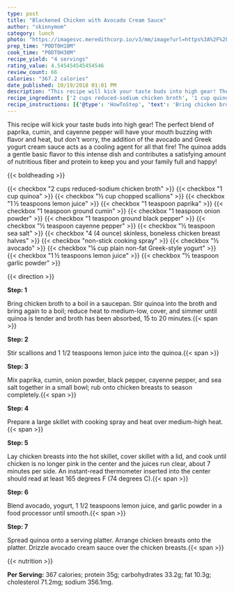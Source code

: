 ```yaml
---
type: post
title: "Blackened Chicken with Avocado Cream Sauce"
author: "skinnymom"
category: lunch
photo: "https://imagesvc.meredithcorp.io/v3/mm/image?url=https%3A%2F%2Fimages.media-allrecipes.com%2Fuserphotos%2F2763348.jpg"
prep_time: "P0DT0H10M"
cook_time: "P0DT0H30M"
recipe_yield: "4 servings"
rating_value: 4.545454545454546
review_count: 66
calories: "367.2 calories"
date_published: 10/19/2018 01:01 PM
description: "This recipe will kick your taste buds into high gear! The perfect blend of paprika, cumin, and cayenne pepper will have your mouth buzzing with flavor and heat, but don't worry, the addition of the avocado and Greek yogurt cream sauce acts as a cooling agent for all that fire! The quinoa adds a gentle basic flavor to this intense dish and contributes a satisfying amount of nutritious fiber and protein to keep you and your family full and happy!"
recipe_ingredient: ['2 cups reduced-sodium chicken broth', '1 cup quinoa', '½ cup chopped scallions', '1\u2009½ teaspoons lemon juice', '1 teaspoon paprika', '1 teaspoon ground cumin', '1 teaspoon onion powder', '1 teaspoon ground black pepper', '½ teaspoon cayenne pepper', '½ teaspoon sea salt', '4 (4 ounce) skinless, boneless chicken breast halves', 'non-stick cooking spray', '½ avocado', '¼ cup plain non-fat Greek-style yogurt', '1\u2009½ teaspoons lemon juice', '½ teaspoon garlic powder']
recipe_instructions: [{'@type': 'HowToStep', 'text': 'Bring chicken broth to a boil in a saucepan. Stir quinoa into the broth and bring again to a boil; reduce heat to medium-low, cover, and simmer until quinoa is tender and broth has been absorbed, 15 to 20 minutes.\n'}, {'@type': 'HowToStep', 'text': 'Stir scallions and 1 1/2 teaspoons lemon juice into the quinoa.\n'}, {'@type': 'HowToStep', 'text': 'Mix paprika, cumin, onion powder, black pepper, cayenne pepper, and sea salt together in a small bowl; rub onto chicken breasts to season completely.\n'}, {'@type': 'HowToStep', 'text': 'Prepare a large skillet with cooking spray and heat over medium-high heat.\n'}, {'@type': 'HowToStep', 'text': 'Lay chicken breasts into the hot skillet, cover skillet with a lid, and cook until chicken is no longer pink in the center and the juices run clear, about 7 minutes per side. An instant-read thermometer inserted into the center should read at least 165 degrees F (74 degrees C).\n'}, {'@type': 'HowToStep', 'text': 'Blend avocado, yogurt, 1 1/2 teaspoons lemon juice, and garlic powder in a food processor until smooth.\n'}, {'@type': 'HowToStep', 'text': 'Spread quinoa onto a serving platter. Arrange chicken breasts onto the platter. Drizzle avocado cream sauce over the chicken breasts.\n'}]
---
```


This recipe will kick your taste buds into high gear! The perfect blend of paprika, cumin, and cayenne pepper will have your mouth buzzing with flavor and heat, but don't worry, the addition of the avocado and Greek yogurt cream sauce acts as a cooling agent for all that fire! The quinoa adds a gentle basic flavor to this intense dish and contributes a satisfying amount of nutritious fiber and protein to keep you and your family full and happy! 

{{< boldheading >}}

{{< checkbox "2 cups reduced-sodium chicken broth" >}}
{{< checkbox "1 cup quinoa" >}}
{{< checkbox "½ cup chopped scallions" >}}
{{< checkbox "1 ½ teaspoons lemon juice" >}}
{{< checkbox "1 teaspoon paprika" >}}
{{< checkbox "1 teaspoon ground cumin" >}}
{{< checkbox "1 teaspoon onion powder" >}}
{{< checkbox "1 teaspoon ground black pepper" >}}
{{< checkbox "½ teaspoon cayenne pepper" >}}
{{< checkbox "½ teaspoon sea salt" >}}
{{< checkbox "4 (4 ounce) skinless, boneless chicken breast halves" >}}
{{< checkbox "non-stick cooking spray" >}}
{{< checkbox "½  avocado" >}}
{{< checkbox "¼ cup plain non-fat Greek-style yogurt" >}}
{{< checkbox "1 ½ teaspoons lemon juice" >}}
{{< checkbox "½ teaspoon garlic powder" >}}


{{< direction >}}

**Step: 1**

Bring chicken broth to a boil in a saucepan. Stir quinoa into the broth and bring again to a boil; reduce heat to medium-low, cover, and simmer until quinoa is tender and broth has been absorbed, 15 to 20 minutes.{{< span >}}

**Step: 2**

Stir scallions and 1 1/2 teaspoons lemon juice into the quinoa.{{< span >}}

**Step: 3**

Mix paprika, cumin, onion powder, black pepper, cayenne pepper, and sea salt together in a small bowl; rub onto chicken breasts to season completely.{{< span >}}

**Step: 4**

Prepare a large skillet with cooking spray and heat over medium-high heat.{{< span >}}

**Step: 5**

Lay chicken breasts into the hot skillet, cover skillet with a lid, and cook until chicken is no longer pink in the center and the juices run clear, about 7 minutes per side. An instant-read thermometer inserted into the center should read at least 165 degrees F (74 degrees C).{{< span >}}

**Step: 6**

Blend avocado, yogurt, 1 1/2 teaspoons lemon juice, and garlic powder in a food processor until smooth.{{< span >}}

**Step: 7**

Spread quinoa onto a serving platter. Arrange chicken breasts onto the platter. Drizzle avocado cream sauce over the chicken breasts.{{< span >}}

{{< nutrition >}}

**Per Serving:** 367 calories; protein 35g; carbohydrates 33.2g; fat 10.3g; cholesterol 71.2mg; sodium 356.1mg.
